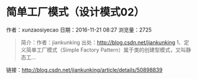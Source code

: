 # 简单工厂模式（设计模式02）
作者：xunzaosiyecao
日期：2016-11-21 08:27
浏览量：2725
> 简介：作者：jiankunking 出处：http://blog.csdn.net/jiankunking
1、定义简单工厂模式（Simple Factory Pattern）属于类的创建型模式，又叫静态工...

 链接：http://blog.csdn.net/jiankunking/article/details/50898839
